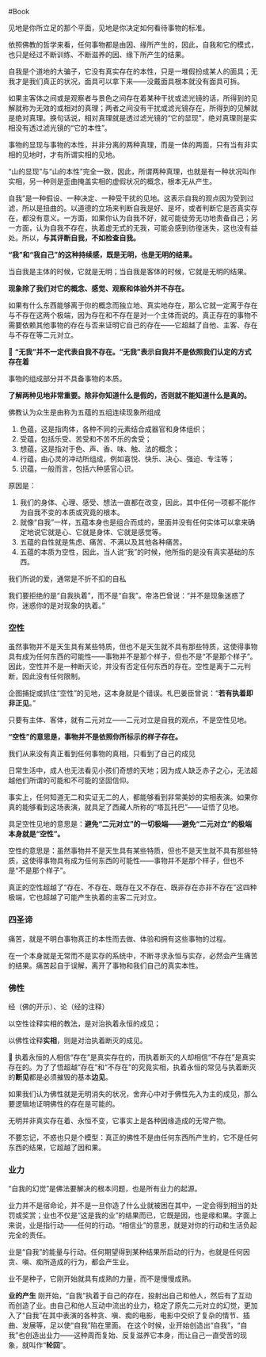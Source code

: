 #Book 


见地是你所立足的那个平面，见地是你决定如何看待事物的标准。

依照佛教的哲学来看，任何事物都是由因、缘所产生的，因此，自我和它的模式，也只是经过不断训练、不断滋养的因、缘下所产生的结果。

自我是个道地的大骗子，它没有真实存在的本性，只是一堆假扮成某人的面具；无我才是我们真正的状况，面具可以拿下来——没戴面具根本就没有面具可拆。


如果主客体之间或是观察者与景色之间存在着某种干扰或滤光镜的话，所得到的见解就称为无效的或相对的真理；两者之间没有干扰或滤光镜存在，所得到的见解就是绝对真理。换句话说，相对真理就是透过滤光镜的“它的显现”，绝对真理则是实相没有透过滤光镜的“它的本性”。

事物的显现与事物的本性，并非分离的两种真理，而是一体的两面，只有当有非实相的见地时，才有所谓实相的见地。

“山的显现”与“山的本性”完全一致，因此，所谓两种真理，也就是有一种状况叫作实相，另一种则是歪曲掩盖实相的虚假状况的概念，根本无从产生。


自我”是一种假设、一种决定、一种受干扰的见地。这表示自我的观点因为受到过滤，所以是扭曲的。以道德的立场来判断自我是好、是坏，或者判断它是否真实存在，都没有意义。一方面，如果你认为自我不好，就可能徒劳无功地责备自己；另一方面，认为自我不存在，执着虚无式的无我，可能会感到彷徨迷失，这也没有益处。所以，**与其评断自我，不如检查自我。**


**“我”和“我自己”的这种持续感，既是无明，也是无明的结果。**

当自我是主体的时候，它就是无明；当自我是客体的时候，它就是无明的结果。

**现象除了我们对它的概念、感觉、观察和体验外并不存在。**


如果有什么东西能够离于你的概念而独立地、真实地存在，那么它就一定离于存在与不存在这两个极端，因为存在和不存在是对一个主体而说的。真正存在的事物不需要依赖其他事物的存在与否来证明它自己的存在——它超越了自他、主客、存在与不存在等二元对立。

🔴 **“无我”并不一定代表自我不存在。“无我”表示自我并不是依照我们认定的方式存在着**

事物的组成部分并不具备事物的本质。


**了解两种见地非常重要。除非你知道什么是假的，否则就不能知道什么是真的。**

佛教认为众生是由称为五蕴的五组连续现象所组成
1. 色蕴，这是指肉体，各种不同的元素结合成器官和身体组织；
2. 受蕴，包括乐受、苦受和不苦不乐的舍受；
3. 想蕴，这是指对于色、声、香、味、触、法的概念；
4. 行蕴，由心灵的冲动所组成，例如喜悦、快乐、决心、强迫、专注等；
5. 识蕴，一般而言，包括六种感官心识。

原因是：
1. 我们的身体、心理、感受、想法一直都在改变，因此，其中任何一项都不能作为自我不变的本质或究竟的根本。
2. 就像“自我”一样，五蕴本身也是组合而成的，里面并没有任何实体可以拿来确定地说它就是心、它就是身体、它就是感觉等。
3. 五蕴的自性就是焦虑、痛苦、不满以及其他各种痛苦。
4. 五蕴的本质为空性，因此，当人说“我”的时候，他所指的是没有真实基础的东西。


我们所说的爱，通常是不折不扣的自私

我们要拒绝的是“自我执着”，而不是“自我”。帝洛巴曾说：“并不是现象迷惑了你，迷惑你的是对现象的执着。”


### 空性

虽然事物并不是天生具有某些特质，但也不是天生就不具有那些特质，这使得事物具有成为任何东西的可能性——事物并不是那个样子，但也不是“不是那个样子”。因此，空性并不是一种断灭论，并没有否定任何东西的存在。空性是离于二元判断，因此没有任何限制。


企图捕捉或抓住“空性”的见地，这本身就是个错误。札巴姜臣曾说：“**若有执着即非正见**。”

只要有主体、客体，就有二元对立——二元对立是自我的观点，不是空性见地。

**“空性”的意思是，事物并不是依照你所标示的样子存在。**

我们从来没有真正看到任何事物的真相，只看到了自己的成见


日常生活中，成人也无法看见小孩们奇想的天地；因为成人缺乏赤子之心，无法超越他们所谓的可能和不可能的坚固信仰。


事实上，任何知道无二和实证无二的人，都能够看到非常美妙的实相表演。如果你真的能够看到这场表演，就具足了西藏人所称的“塔瓦托巴”——证悟了见地。


具足空性见地的意思是：**避免“二元对立”的一切极端——避免“二元对立”的极端本身就是“空性”。**


空性的意思是：虽然事物并不是天生具有某些特质，但也不是天生就不具有那些特质，这使得事物具有成为任何东西的可能性——事物并不是那个样子，但也不是“不是那个样子”。

真正的空性超越了“存在、不存在、既存在又不存在、既非存在亦非不存在”这四种极端，它也超越了可能产生执着的主客二元对立。


### 四圣谛

痛苦，就是不明白事物真正的本性而去做、体验和拥有这些事物的过程。

在一个本身就是无常而不是实存的系统中，不断寻求永恒与实存，必然会产生痛苦的结果。痛苦起自于误解，离开了事物和我们自己的真实本性。


### 佛性

经（佛的开示）、论（经的注释）

以空性诠释实相的教法，是对治执着永恒的成见；

以佛性诠释**实相**，则是对治执着断灭的成见。

🔴
执着永恒的人相信“存在”是真实存在的，而执着断灭的人却相信“不存在”是真实存在的。为了了悟超越“存在”和“不存在”的究竟实相，执着永恒的常见与执着断灭的**断见**都是必须摧毁的基本**边见**。


如果我们认为佛性就是无明消失的状况，舍弃心中对于佛性先入为主的成见，那么要逻辑地证明佛性的存在是可能的。

无明并非真实存在着、永恒不变，它事实上是各种因缘造成的无常产物。

不要忘记，不惑也只是个模型：真正的佛性不是由任何东西所产生的，它不是任何东西的结果，它超越了因和果。


### 业力


“自我的幻觉”是佛法要解决的根本问题，也是所有业力的起源。


业力并不是宿命论，并不是一旦你造了什么业就被困在其中，一定会得到相当的处罚或奖赏；业也不仅是“这是我的业”的结果而已，它既是因，也是缘和果。字面上来说，业是指行动——任何的行动。“相信业”的意思，就是对你的行动和生活负起完全的责任。


业是“自我”的能量与行动。任何期望得到某种结果所启动的行为，也就是任何因贪、嗔、痴所造成的行为，都会产生业。

业不是种子，它刚开始就具有成熟的力量，而不是慢慢成熟。

**业的产生**
刚开始，“自我”执着于自己的存在，投射出自己和他人，然后有了互动而创造了业。由自己和他人互动中流出的业力，稳定了原先二元对立的幻觉，更加入了“自我”在其中表演的各种贪、嗔、痴的电影，电影中交织了复杂的情节、插曲、发展等，足以使“自我”陷在里面。
在这个时候，业开始创造出“自我”，“自我”也创造出业力——这种周而复始、反复滋养它本身，而让自己一直受苦的现象，就叫作“**轮回**”。
























